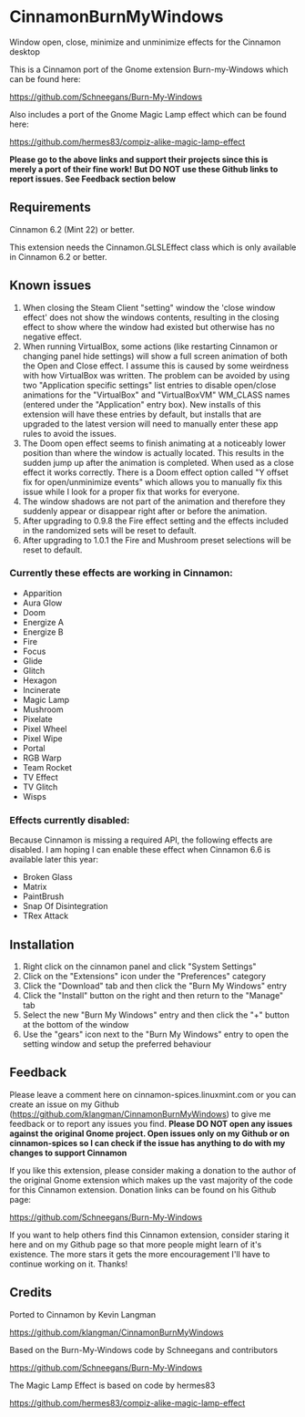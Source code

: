 # CinnamonBurnMyWindows

Window open, close, minimize and unminimize effects for the Cinnamon desktop

This is a Cinnamon port of the Gnome extension Burn-my-Windows which can be found here: 

https://github.com/Schneegans/Burn-My-Windows

Also includes a port of the Gnome Magic Lamp effect which can be found here:

https://github.com/hermes83/compiz-alike-magic-lamp-effect

**Please go to the above links and support their projects since this is merely a port of their fine work!**
**But DO NOT use these Github links to report issues. See Feedback section below**

## Requirements

Cinnamon 6.2 (Mint 22) or better. 

This extension needs the Cinnamon.GLSLEffect class which is only available in Cinnamon 6.2 or better.

## Known issues

1. When closing the Steam Client "setting" window the 'close window effect' does not show the windows contents, resulting in the closing effect to show where the window had existed but otherwise has no negative effect.
2. When running VirtualBox, some actions (like restarting Cinnamon or changing panel hide settings) will show a full screen animation of both the Open and Close effect. I assume this is caused by some weirdness with how VirtualBox was written. The problem can be avoided by using two "Application specific settings" list entries to disable open/close animations for the "VirtualBox" and "VirtualBoxVM" WM_CLASS names (entered under the "Application" entry box). New installs of this extension will have these entries by default, but installs that are upgraded to the latest version will need to manually enter these app rules to avoid the issues.
3. The Doom open effect seems to finish animating at a noticeably lower position than where the window is actually located. This results in the sudden jump up after the animation is completed. When used as a close effect it works correctly. There is a Doom effect option called "Y offset fix for open/unminimize events" which allows you to manually fix this issue while I look for a proper fix that works for everyone.
4. The window shadows are not part of the animation and therefore they suddenly appear or disappear right after or before the animation.
5. After upgrading to 0.9.8 the Fire effect setting and the effects included in the randomized sets will be reset to default.
6. After upgrading to 1.0.1 the Fire and Mushroom preset selections will be reset to default.

### Currently these effects are working in Cinnamon:

- Apparition
- Aura Glow
- Doom
- Energize A
- Energize B
- Fire
- Focus
- Glide
- Glitch
- Hexagon
- Incinerate
- Magic Lamp
- Mushroom
- Pixelate
- Pixel Wheel
- Pixel Wipe
- Portal
- RGB Warp
- Team Rocket
- TV Effect
- TV Glitch
- Wisps

### Effects currently disabled:

Because Cinnamon is missing a required API, the following effects are disabled. I am hoping I can enable these effect when Cinnamon 6.6 is available later this year:

- Broken Glass
- Matrix
- PaintBrush
- Snap Of Disintegration
- TRex Attack

## Installation

1. Right click on the cinnamon panel and click "System Settings"
2. Click on the "Extensions" icon under the "Preferences" category
3. Click the "Download" tab and then click the "Burn My Windows" entry
4. Click the "Install" button on the right and then return to the "Manage" tab
5. Select the new "Burn My Windows" entry and then click the "+" button at the bottom of the window
6. Use the "gears" icon next to the "Burn My Windows" entry to open the setting window and setup the preferred behaviour

## Feedback

Please leave a comment here on cinnamon-spices.linuxmint.com or you can create an issue on my Github (https://github.com/klangman/CinnamonBurnMyWindows) to give me feedback or to report any issues you find. 
**Please DO NOT open any issues against the original Gnome project. Open issues only on my Github or on cinnamon-spices so I can check if the issue has anything to do with my changes to support Cinnamon**

If you like this extension, please consider making a donation to the author of the original Gnome extension which makes up the vast majority of the code for this Cinnamon extension. Donation links can be found on his Github page:

https://github.com/Schneegans/Burn-My-Windows

If you want to help others find this Cinnamon extension, consider staring it here and on my Github page so that more people might learn of it's existence. The more stars it gets the more encouragement I'll have to continue working on it.
Thanks!

## Credits

Ported to Cinnamon by Kevin Langman

https://github.com/klangman/CinnamonBurnMyWindows

Based on the Burn-My-Windows code by Schneegans and contributors

https://github.com/Schneegans/Burn-My-Windows

The Magic Lamp Effect is based on code by hermes83

https://github.com/hermes83/compiz-alike-magic-lamp-effect

